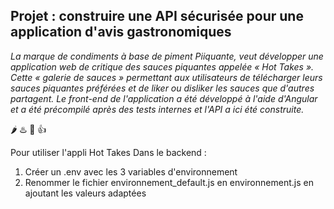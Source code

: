 ## Projet : construire une API sécurisée pour une application d'avis gastronomiques

*La marque de condiments à base de piment Piiquante, veut développer une application web de critique des sauces piquantes appelée « Hot Takes ». Cette « galerie de sauces » permettant aux utilisateurs de télécharger leurs sauces piquantes préférées et de liker ou disliker les sauces que d'autres partagent. Le front-end de l'application a été développé à l'aide d'Angular et a été précompilé après des tests internes et l'API a ici été construite.*

🌶️ ♨️ 🥘 👍

Pour utiliser l'appli Hot Takes
Dans le backend :
1. Créer un .env avec les 3 variables d'environnement
2. Renommer le fichier environnement_default.js en environnement.js en ajoutant les valeurs adaptées
